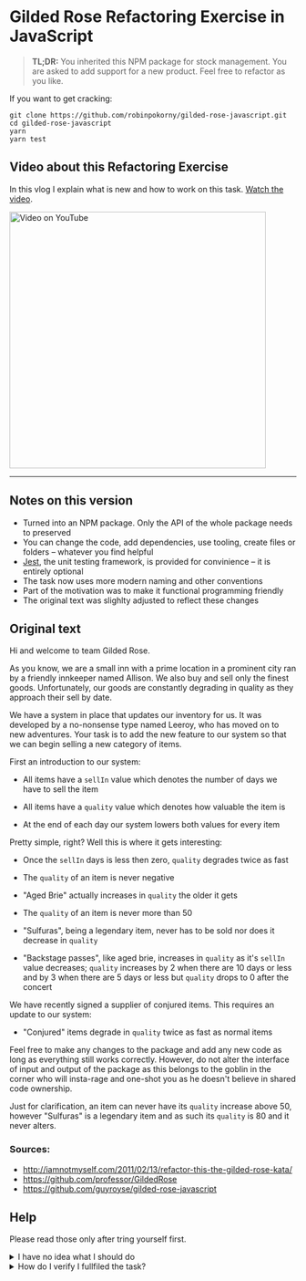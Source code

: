 # Gilded Rose Refactoring Exercise in JavaScript

> **TL;DR:**
> You inherited this NPM package for stock management. You are asked to add support for a new product. Feel free to refactor as you like.

If you want to get cracking:

```
git clone https://github.com/robinpokorny/gilded-rose-javascript.git
cd gilded-rose-javascript
yarn
yarn test
```

## Video about this Refactoring Exercise

In this vlog I explain what is new and how to work on this task. [Watch the video](https://youtu.be/W056nRs4IS8).

<img src="https://user-images.githubusercontent.com/68341/56716175-f1db7900-6739-11e9-92dc-c9d75e4946b2.png" alt="Video on YouTube" width="450">

---

## Notes on this version

- Turned into an NPM package. Only the API of the whole package needs to preserved
- You can change the code, add dependencies, use tooling, create files or folders – whatever you find helpful
- [Jest](https://jestjs.io/), the unit testing framework, is provided for convinience – it is entirely optional
- The task now uses more modern naming and other conventions
- Part of the motivation was to make it functional programming friendly
- The original text was slighlty adjusted to reflect these changes

## Original text

Hi and welcome to team Gilded Rose.

As you know, we are a small inn with a prime location in a prominent city ran
by a friendly innkeeper named Allison. We also buy and sell only the finest
goods. Unfortunately, our goods are constantly degrading in quality as they
approach their sell by date.

We have a system in place that updates our inventory for us. It was developed
by a no-nonsense type named Leeroy, who has moved on to new adventures. Your
task is to add the new feature to our system so that we can begin selling a
new category of items.

First an introduction to our system:

- All items have a `sellIn` value which denotes the number of days we have to
  sell the item

- All items have a `quality` value which denotes how valuable the item is

- At the end of each day our system lowers both values for every item

Pretty simple, right? Well this is where it gets interesting:

- Once the `sellIn` days is less then zero, `quality` degrades twice as fast

- The `quality` of an item is never negative

- "Aged Brie" actually increases in `quality` the older it gets

- The `quality` of an item is never more than 50

- "Sulfuras", being a legendary item, never has to be sold nor does it
  decrease in `quality`

- "Backstage passes", like aged brie, increases in `quality` as it's `sellIn`
  value decreases; `quality` increases by 2 when there are 10 days or less
  and by 3 when there are 5 days or less but `quality` drops to 0 after the
  concert

We have recently signed a supplier of conjured items. This requires an update
to our system:

- "Conjured" items degrade in `quality` twice as fast as normal items

Feel free to make any changes to the package and add any new
code as long as everything still works correctly. However, do not alter the
interface of input and output of the package as this belongs to the goblin in the corner
who will insta-rage and one-shot you as he doesn't believe in shared code
ownership.

Just for clarification, an item can never have its `quality` increase above 50,
however "Sulfuras" is a legendary item and as such its `quality` is 80 and it
never alters.

### Sources:

- http://iamnotmyself.com/2011/02/13/refactor-this-the-gilded-rose-kata/
- https://github.com/professor/GildedRose
- https://github.com/guyroyse/gilded-rose-javascript

## Help

Please read those only after tring yourself first.

<details> <summary>I have no idea what I should do</summary>

Make sure you read the text properly. It asks you to add a support for a new type of product. However, the _real task_ is to refactor the current code first as it is uneasy to follow.

Most people would probably work in this order:

1. Write unit tests for all current product types and all edge cases
2. Refactor the code to be more understandable; the unit tests will help prevent regressions
3. Add unit tests for the new product, thinking about all edge cases
4. Update the code to handle the new product and make tests pass
   </details>

<details> <summary>How do I verify I fullfiled the task?</summary>

The task has many edge cases. It can be easy to think you are done, but there could be regressions. In fact, that happened to me the first time I tried this kata.

To be totaly sure you did a good job, I prepared a test, that will validate your solution.

It is strongly recommended to run the validation only when you think you are done and the systems supports "Conjured" items.

Run this command:

```
yarn validate
```

If it passed, congratulations! You did great!

If it fails, do not worry. I was there, too. You might want to test few more edge cases on the original code. The text above does not tell you everything. Resist reverse-engineering the validation test.

</details>
